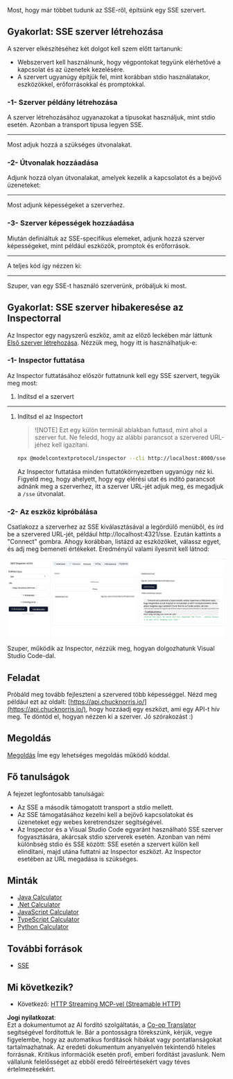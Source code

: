 <!--
CO_OP_TRANSLATOR_METADATA:
{
  "original_hash": "1681ca3633aeb49ee03766abdbb94a93",
  "translation_date": "2025-06-17T22:25:16+00:00",
  "source_file": "03-GettingStarted/05-sse-server/README.md",
  "language_code": "hu"
}
-->
Most, hogy már többet tudunk az SSE-ről, építsünk egy SSE szervert.

## Gyakorlat: SSE szerver létrehozása

A szerver elkészítéséhez két dolgot kell szem előtt tartanunk:

- Webszervert kell használnunk, hogy végpontokat tegyünk elérhetővé a kapcsolat és az üzenetek kezelésére.
- A szervert ugyanúgy építjük fel, mint korábban stdio használatakor, eszközökkel, erőforrásokkal és promptokkal.

### -1- Szerver példány létrehozása

A szerver létrehozásához ugyanazokat a típusokat használjuk, mint stdio esetén. Azonban a transport típusa legyen SSE.

---

Most adjuk hozzá a szükséges útvonalakat.

### -2- Útvonalak hozzáadása

Adjunk hozzá olyan útvonalakat, amelyek kezelik a kapcsolatot és a bejövő üzeneteket:

---

Most adjunk képességeket a szerverhez.

### -3- Szerver képességek hozzáadása

Miután definiáltuk az SSE-specifikus elemeket, adjunk hozzá szerver képességeket, mint például eszközök, promptok és erőforrások.

---

A teljes kód így nézzen ki:

---

Szuper, van egy SSE-t használó szerverünk, próbáljuk ki most.

## Gyakorlat: SSE szerver hibakeresése az Inspectorral

Az Inspector egy nagyszerű eszköz, amit az előző leckében már láttunk [Első szerver létrehozása](/03-GettingStarted/01-first-server/README.md). Nézzük meg, hogy itt is használhatjuk-e:

### -1- Inspector futtatása

Az Inspector futtatásához először futtatnunk kell egy SSE szervert, tegyük meg most:

1. Indítsd el a szervert

---

1. Indítsd el az Inspectort

    > ![NOTE]
    > Ezt egy külön terminál ablakban futtasd, mint ahol a szerver fut. Ne feledd, hogy az alábbi parancsot a szervered URL-jéhez kell igazítani.

    ```sh
    npx @modelcontextprotocol/inspector --cli http://localhost:8000/sse --method tools/list
    ```

    Az Inspector futtatása minden futtatókörnyezetben ugyanúgy néz ki. Figyeld meg, hogy ahelyett, hogy egy elérési utat és indító parancsot adnánk meg a szerverhez, itt a szerver URL-jét adjuk meg, és megadjuk a `/sse` útvonalat.

### -2- Az eszköz kipróbálása

Csatlakozz a szerverhez az SSE kiválasztásával a legördülő menüből, és írd be a szervered URL-jét, például http://localhost:4321/sse. Ezután kattints a "Connect" gombra. Ahogy korábban, listázd az eszközöket, válassz egyet, és adj meg bemeneti értékeket. Eredményül valami ilyesmit kell látnod:

![SSE Server running in inspector](../../../../translated_images/sse-inspector.d86628cc597b8fae807a31d3d6837842f5f9ee1bcc6101013fa0c709c96029ad.hu.png)

Szuper, működik az Inspector, nézzük meg, hogyan dolgozhatunk Visual Studio Code-dal.

## Feladat

Próbáld meg tovább fejleszteni a szervered több képességgel. Nézd meg például ezt az oldalt: [https://api.chucknorris.io/](https://api.chucknorris.io/), hogy hozzáadj egy eszközt, ami egy API-t hív meg. Te döntöd el, hogyan nézzen ki a szerver. Jó szórakozást :)

## Megoldás

[Megoldás](./solution/README.md) Íme egy lehetséges megoldás működő kóddal.

## Fő tanulságok

A fejezet legfontosabb tanulságai:

- Az SSE a második támogatott transport a stdio mellett.
- Az SSE támogatásához kezelni kell a bejövő kapcsolatokat és üzeneteket egy webes keretrendszer segítségével.
- Az Inspector és a Visual Studio Code egyaránt használható SSE szerver fogyasztására, akárcsak stdio szerverek esetén. Azonban van némi különbség stdio és SSE között: SSE esetén a szervert külön kell elindítani, majd utána futtatni az Inspector eszközt. Az Inspector esetében az URL megadása is szükséges.

## Minták

- [Java Calculator](../samples/java/calculator/README.md)
- [.Net Calculator](../../../../03-GettingStarted/samples/csharp)
- [JavaScript Calculator](../samples/javascript/README.md)
- [TypeScript Calculator](../samples/typescript/README.md)
- [Python Calculator](../../../../03-GettingStarted/samples/python)

## További források

- [SSE](https://developer.mozilla.org/en-US/docs/Web/API/Server-sent_events)

## Mi következik?

- Következő: [HTTP Streaming MCP-vel (Streamable HTTP)](/03-GettingStarted/06-http-streaming/README.md)

**Jogi nyilatkozat**:  
Ezt a dokumentumot az AI fordító szolgáltatás, a [Co-op Translator](https://github.com/Azure/co-op-translator) segítségével fordítottuk le. Bár a pontosságra törekszünk, kérjük, vegye figyelembe, hogy az automatikus fordítások hibákat vagy pontatlanságokat tartalmazhatnak. Az eredeti dokumentum anyanyelvén tekintendő hiteles forrásnak. Kritikus információk esetén profi, emberi fordítást javaslunk. Nem vállalunk felelősséget az ebből eredő félreértésekért vagy téves értelmezésekért.